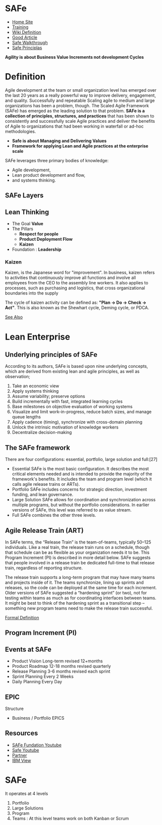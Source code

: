 # SAFe

* [Home Site](https://www.scaledagileframework.com/)
* [Training](https://www.scaledagile.com/)
* [Wiki Definition](https://en.wikipedia.org/wiki/Scaled_agile_framework)
* [Good Article](https://www.cio.com/article/2936942/enterprise-software/introducing-the-scaled-agile-framework.html)
* [Safe Walkthrough](https://www.youtube.com/watch?v=5BCGmssAq-4)
* [Safe Principlas](https://www.youtube.com/watch?v=Rn1DqGi9YJk)

**Agility is about Business Value Increments not development Cycles**

# Definition

Agile development at the team or small organization level has emerged over the last 20 years as a really powerful way to improve delivery, engagement, and quality. Successfully and repeatable Scaling agile to medium and large organizations has been a problem, though. The Scaled Agile Framework (SAFe) has emerged as the leading solution to that problem. **SAFe is a collection of principles, structures, and practices** that has been shown to consistently and successfully scale Agile practices and deliver the benefits of Agile to organizations that had been working in waterfall or ad-hoc methodologies.

* **Safe is about Managing and Delivering Values**
* **Framework for applying Lean and Agile practices at the enterprise scale**

SAFe leverages three primary bodies of knowledge:

* Agile development,
* Lean product development and flow,
* and systems thinking.

## SAFe Layers


## Lean Thinking

* The Goal **Value**
* The Pillars
  * **Respect for people**
  * **Product Deployment Flow**
  * **Kaizen**
* Foundation : **Leadership**

### Kaizen
Kaizen, is the Japanese word for "improvement". In business, kaizen refers to activities that continuously improve all functions and involve all employees from the CEO to the assembly line workers. It also applies to processes, such as purchasing and logistics, that cross organizational boundaries into the supply

The cycle of kaizen activity can be defined as: **"Plan → Do → Check → Act"**. This is also known as the Shewhart cycle, Deming cycle, or PDCA.

[See Also](https://en.wikipedia.org/wiki/Kaizen)

# Lean Enterprise

## Underlying principles of SAFe
According to its authors, SAFe is based upon nine underlying concepts, which are derived from existing lean and agile principles, as well as observation;

1. Take an economic view
1. Apply systems thinking
1. Assume variability; preserve options
1. Build incrementally with fast, integrated learning cycles
1. Base milestones on objective evaluation of working systems
1. Visualize and limit work-in-progress, reduce batch sizes, and manage queue lengths
1. Apply cadence (timing), synchronize with cross-domain planning
1. Unlock the intrinsic motivation of knowledge workers
1. Decentralize decision-making

## The SAFe framework
There are four configurations: essential, portfolio, large solution and full:[27]

* Essential SAFe is the most basic configuration. It describes the most critical elements needed and is intended to provide the majority of the framework's benefits. It includes the team and program level (which it calls agile release trains or ARTs).
* Portfolio SAFe includes concerns for strategic direction, investment funding, and lean governance.
* Large Solution SAFe allows for coordination and synchronization across multiple programs, but without the portfolio considerations. In earlier versions of SAFe, this level was referred to as value stream.
* Full SAFe combines the other three levels.

## Agile Release Train (ART)

In SAFe terms, the “Release Train” is the team-of-teams, typically 50–125 individuals. Like a real train, the release train runs on a schedule, though that schedule can be as flexible as your organization needs it to be. This Program Increment (PI) is described in more detail below. SAFe suggests that people involved in a release train be dedicated full-time to that release train, regardless of reporting structure.

The release train supports a long-term program that may have many teams and projects inside of it. The teams synchronize, lining up sprints and releases, so the code can be deployed at the same time for each increment. Older versions of SAFe suggested a “hardening sprint” (or two), not for testing within teams as much as for coordinating interfaces between teams. It might be best to think of the hardening sprint as a transitional step – something new program teams need to make the release train successful.

[Formal Definition](https://www.scaledagileframework.com/agile-release-train/)

## Program Increment (PI)

## Events at SAFe

* Product Vision Long-term revised 12+months
* Product Roadmap 12-18 months revised quarterly
* Release Planning 3-6 months revised each sprint
* Sprint Planning Every 2 Weeks
* Daily Planning Every Day

## EPIC

Structure

* Business / Portfolio EPICS



## Resources

* [SAFe Fundation Youtube](https://www.youtube.com/watch?v=8IYFTSCoBjg&list=PLR0ouKAseQpFB5YcvS6X0KRkPrel5fmD3)
* [Safe Youtube](https://www.youtube.com/watch?v=W0eqwUU15Eg&list=PLWcvFkRbuunnhXSEZ9Q2izeMY-XzJmBSR)
* [Partner](https://www.youtube.com/watch?v=j-iC7Muftfk&list=PLR0ouKAseQpFGUHJ0Si5dMQHebODuUgkS)
* [IBM View](https://www.youtube.com/watch?v=XMntVeEkANY&list=PLZGO0qYNSD4XWRBikkjb0H0yaX5RCuQoK)

# SAFe

It operates at 4 levels

1. Portfolio
1. Large Solutions
1. Program
1. Teams : At this level teams work on both Kanban or Scrum
